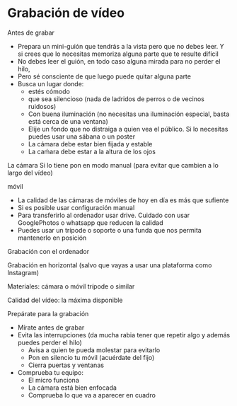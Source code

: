 # Grabación de vídeo

Antes de grabar
* Prepara un mini-guión que tendrás a la vista pero que no debes leer. Y si crees que lo necesitas memoriza alguna parte que te resulte difícil
* No debes leer el guión, en todo caso alguna mirada para no perder el hilo,
* Pero sé consciente de que luego puede quitar alguna parte
* Busca un lugar donde:
    * estés cómodo
    * que sea silencioso (nada de ladridos de perros o de vecinos ruidosos)
    * Con buena iluminación (no necesitas una iluminación especial, basta está cerca de una ventana)
    * Elije un fondo que no distraiga a quien vea el público. Si lo necesitas puedes usar una sábana o un poster
    * La cámara debe estar bien fijada y estable 
    * La caḿara debe estar a la altura de los ojos


La cámara
Si lo tiene pon en modo manual (para evitar que cambien a lo largo del vídeo)


móvil
* La calidad de las cámaras de móviles de hoy en día es más que sufiente
* Si es posible usar configuración manual
* Para transferirlo al ordenador usar drive. Cuidado con usar GooglePhotos o whatsapp que reducen la calidad
* Puedes usar un trípode o soporte o una funda que nos permita mantenerlo en posición

Grabación con el ordenador


Grabación en horizontal (salvo que vayas a usar una plataforma como Instagram)

Materiales:
cámara o móvil
trípode o similar


Calidad del vídeo: la máxima disponible


Prepárate para la grabación
* Mírate antes de grabar
* Evita las interrupciones (da mucha rabia tener que repetir algo y además puedes perder el hilo)
	* Avisa a quien te pueda molestar para evitarlo 
    * Pon en silencio tu móvil (acuérdate del fijo)
    * Cierra puertas y ventanas
* Comprueba tu equipo:
    * El micro funciona
    * La cámara está bien enfocada
    * Comprueba lo que va a aparecer en cuadro

